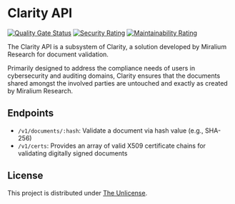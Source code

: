 # Clarity API

[![Quality Gate Status](https://sonarcloud.io/api/project_badges/measure?project=miraliumre_clarity-api&metric=alert_status)](https://sonarcloud.io/summary/new_code?id=miraliumre_clarity-api) [![Security Rating](https://sonarcloud.io/api/project_badges/measure?project=miraliumre_clarity-api&metric=security_rating)](https://sonarcloud.io/summary/new_code?id=miraliumre_clarity-api) [![Maintainability Rating](https://sonarcloud.io/api/project_badges/measure?project=miraliumre_clarity-api&metric=sqale_rating)](https://sonarcloud.io/summary/new_code?id=miraliumre_clarity-api)

The Clarity API is a subsystem of Clarity, a solution developed by Miralium
Research for document validation.

Primarily designed to address the compliance needs of users in cybersecurity
and auditing domains, Clarity ensures that the documents shared amongst the
involved parties are untouched and exactly as created by Miralium Research.

## Endpoints

- `/v1/documents/:hash`: Validate a document via hash value (e.g., SHA-256)
- `/v1/certs`: Provides an array of valid X509 certificate chains for
  validating digitally signed documents

## License

This project is distributed under [The Unlicense](LICENSE.txt).